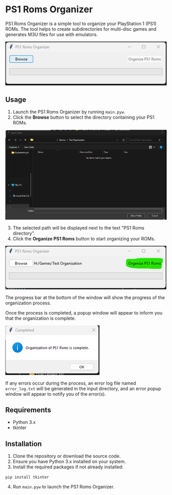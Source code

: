 # PS1 Roms Organizer

PS1 Roms Organizer is a simple tool to organize your PlayStation 1 (PS1) ROMs. The tool helps to create subdirectories
for multi-disc games and generates M3U files for use with emulators.

![Main Window](./media/main_window.png)

## Usage

1. Launch the PS1 Roms Organizer by running `main.pyw`.
2. Click the **Browse** button to select the directory containing your PS1 ROMs.

![Browse Menu](./media/browse_menu.png)

3. The selected path will be displayed next to the text "PS1 Roms directory".
4. Click the **Organize PS1 Roms** button to start organizing your ROMs.

![Organize Button](./media/organize_button.png)

The progress bar at the bottom of the window will show the progress of the organization process.

Once the process is completed, a popup window will appear to inform you that the organization is complete.

![Completed Window](./media/completed_window.png)

If any errors occur during the process, an error log file named `error_log.txt` will be generated in 
the input directory, and an error popup window will appear to notify you of the error(s).

## Requirements

- Python 3.x
- tkinter

## Installation

1. Clone the repository or download the source code.
2. Ensure you have Python 3.x installed on your system.
3. Install the required packages if not already installed:

`pip install tkinter`

4. Run `main.pyw` to launch the PS1 Roms Organizer.